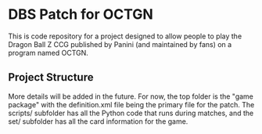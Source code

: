 # DBS Patch for OCTGN
This is code repository for a project designed to allow people to play the Dragon Ball Z CCG published by Panini (and maintained by fans) on a program named OCTGN.

## Project Structure
More details will be added in the future. For now, the top folder is the "game package" with the definition.xml file being the primary file for the patch. The scripts/ subfolder has all the Python code that runs during matches, and the set/ subfolder has all the card information for the game.
